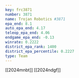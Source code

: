 ```yaml
---
key: frc3871
number: 3871
name: Trojan Robotics #3871
epa_end: 8.1
auto_epa_end: 4.17
teleop_epa_end: 4.06
endgame_epa_end: -0.13
winrate: 0.2222
district_epa_rank: 1400
district_epa_percentile: 0.2227
type: Team
---
```

[[2024mnbt]]
[[2024ndgf]]
